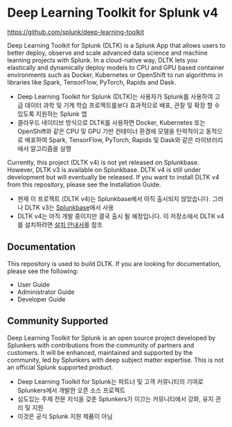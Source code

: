 # Deep Learning Toolkit for Splunk v4

<https://github.com/splunk/deep-learning-toolkit>

Deep Learning Toolkit for Splunk (DLTK) is a Splunk App that allows users to better deploy, observe and scale advanced data science and machine learning projects with Splunk. In a cloud-native way, DLTK lets you elastically and dynamically deploy models to CPU and GPU based container environments such as Docker, Kubernetes or OpenShift to run algorithms in libraries like Spark, TensorFlow, PyTorch, Rapids and Dask.

- Deep Learning Toolkit for Splunk (DLTK)는 사용자가 Splunk를 사용하여 고급 데이터 과학 및 기계 학습 프로젝트를보다 효과적으로 배포, 관찰 및 확장 할 수 있도록 지원하는 Splunk 앱
- 클라우드 네이티브 방식으로 DLTK를 사용하면 Docker, Kubernetes 또는 OpenShift와 같은 CPU 및 GPU 기반 컨테이너 환경에 모델을 탄력적이고 동적으로 배포하여 Spark, TensorFlow, PyTorch, Rapids 및 Dask와 같은 라이브러리에서 알고리즘을 실행

Currently, this project (DLTK v4) is not yet released on Splunkbase. However, DLTK v3 is available on Splunkbase. DLTK v4 is still under development but will eventually be released. If you want to install DLTK v4 from this repository, please see the Installation Guide.

- 현재 이 프로젝트 (DLTK v4)는 Splunkbase에서 아직 출시되지 않았습니다. 그러나 DLTK v3는 [Splunkbase](https://splunkbase.splunk.com/app/4607/)에서 사용
- DLTK v4는 아직 개발 중이지만 결국 출시 될 예정입니다. 이 저장소에서 DLTK v4를 설치하려면 [설치 안내서](https://github.com/splunk/deep-learning-toolkit/blob/master/docs/admin/install.md)를 참조

## Documentation

This repository is used to build DLTK. If you are looking for documentation, please see the following:

- User Guide
- Administrator Guide
- Developer Guide

## Community Supported

Deep Learning Toolkit for Splunk is an open source project developed by Splunkers with contributions from the community of partners and customers. It will be enhanced, maintained and supported by the community, led by Splunkers with deep subject matter expertise. This is not an official Splunk supported product.

- Deep Learning Toolkit for Splunk는 파트너 및 고객 커뮤니티의 기여로 Splunkers에서 개발한 오픈 소스 프로젝트
- 심도있는 주제 전문 지식을 갖춘 Splunkers가 이끄는 커뮤니티에서 강화, 유지 관리 및 지원
- 이것은 공식 Splunk 지원 제품이 아님